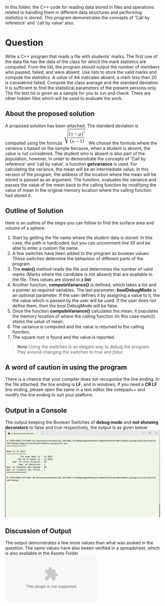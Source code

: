 In this folder, the C++ code for reading data stored in files and operations related to handling them in different data structures and performing statistics is stored.
This program demonstrates the concepts of 'Call by reference' and 'call by value' also.
# Question #
Write a C++ program that reads a file with students' marks.  The first row of the data file has the data of the class for which the mark statistics are computed.  From the list, the program should output the number of members who passed, failed, and were absent.  Use lists to store the valid marks and compute the statistics.
A value of AA indicates absent, a mark less than 20 is considered failed. 
Compute the class average and the standard deviation.  It is sufficient to find the statistical parameters of the present persons only.  The file test.txt is given as a sample for you to run and check.  There are other hidden files which will be used to evaluate the work.
## About the proposed solution ##
A proposed solution has been attached.  The standard deviation is computed using the formula ![Link](Assets/Images/SD_Formula.png).  We choose the formula where the variance s based on the sample because, when a student is absent, the value is not considered.  The student who is absent is also part of the population, however, In order to demonstrate the concepts of 'Call by reference' and 'call by value', a function __getvariance__ is used.  For calculating the variance, the mean will be an intermediate value.  In this version of the program, the address of the location where the mean will be stored is passed as an argument.   The function, evaluates the variance and passes the value of the mean back to the calling function by modifying the value of mean in the original memory location where the calling function had stored it.
## Outline of Solution ##
Here is an outline of the steps you can follow to find the surface area and volume of a sphere:
1. Start by getting the file name where the student data is stored.  In this case, the path is hardcoded, but you can uncomment _line 55_ and be able to enter a custom file name.
2. A few switches have been added to the program as boolean values.  These switches determine the behaviour of different parts of the program.
3. The __main()__ method reads the file and determines the number of valid  marks (Marks where the candidate is not absent) that are available in the file.  Thes values are stored in a __list__.
4. Another function, __computeVariance()__ is defined, which takes a list and a pointer as required variables.  The last parameter, __boolDebugMode__ is an optional parameter.  If the user defines it by assigning a value to it, the the value which is passed by the user will be used.   If the user does not define them, then the bool DebugMode will be false.
5. Once the function __computeVariance()__ calculates the mean, it populates the memory location of where the calling function (in this case _main()_) stores the value of mean.
6. The variance is computed and the value is returned to the calling function.
7. The square root is found and the value is reported.
> **Note**
>  Using the switches is an elegant way to debug the program.  Play around changing the switches to _true_ and _false_.
## A word of caution in using the program ##
There is a chance that your compiler does not recogonise the line ending.  In the file attached, the line ending is __LF__, and in windows, if you need a __CR LF__ line ending, please open the same in a text editor like notepad++ and modify the line ending to suit your platform.
## Output in a Console ##
The output keeping the Boolean Switches of __debug mode__ and __not showing decorators__ to false and true respectively, the output is as given below. 
![Link](Assets/Images/Output.png)

## Discussion of Output ##
The output demonstrates a few more values than what was assked in the question.  The same values have also beeen verified in a spreadsheet, which is also available in the Assets Folder ![Link](Assets/Validating_Output_in_a_SpreadSheet.xlsx)
